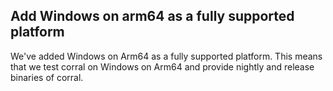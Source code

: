 ## Add Windows on arm64 as a fully supported platform

We've added Windows on Arm64 as a fully supported platform. This means that we test corral on Windows on Arm64 and provide nightly and release binaries of corral.
